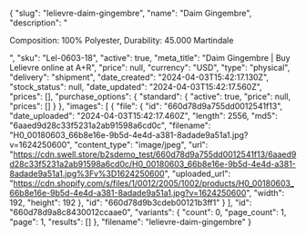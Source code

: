 {
  "slug": "lelievre-daim-gingembre",
  "name": "Daim Gingembre",
  "description": "<p>Composition: 100% Polyester, Durability: 45.000 Martindale</p>",
  "sku": "Lel-0603-18",
  "active": true,
  "meta_title": "Daim Gingembre | Buy Lelievre online at A+R",
  "price": null,
  "currency": "USD",
  "type": "physical",
  "delivery": "shipment",
  "date_created": "2024-04-03T15:42:17.130Z",
  "stock_status": null,
  "date_updated": "2024-04-03T15:42:17.560Z",
  "prices": [],
  "purchase_options": {
    "standard": {
      "active": true,
      "price": null,
      "prices": []
    }
  },
  "images": [
    {
      "file": {
        "id": "660d78d9a755dd0012541f13",
        "date_uploaded": "2024-04-03T15:42:17.460Z",
        "length": 2556,
        "md5": "6aaed9d28c33f5231a2ab91598a6cd0c",
        "filename": "H0_00180603_66b8e16e-9b5d-4e4d-a381-8adade9a51a1.jpg?v=1624250600",
        "content_type": "image/jpeg",
        "url": "https://cdn.swell.store/b2sdemo_test/660d78d9a755dd0012541f13/6aaed9d28c33f5231a2ab91598a6cd0c/H0_00180603_66b8e16e-9b5d-4e4d-a381-8adade9a51a1.jpg%3Fv%3D1624250600",
        "uploaded_url": "https://cdn.shopify.com/s/files/1/0012/2005/1002/products/H0_00180603_66b8e16e-9b5d-4e4d-a381-8adade9a51a1.jpg?v=1624250600",
        "width": 192,
        "height": 192
      },
      "id": "660d78d9b3cdeb00121b3ff1"
    }
  ],
  "id": "660d78d9a8c8430012ccaae0",
  "variants": {
    "count": 0,
    "page_count": 1,
    "page": 1,
    "results": []
  },
  "filename": "lelievre-daim-gingembre"
}